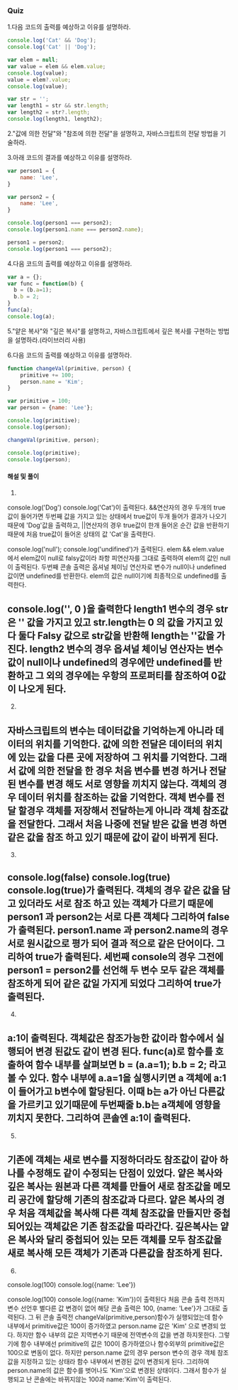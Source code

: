 ### Quiz 


1.다음 코드의 출력를 예상하고 이유를 설명하라.

```javascript
console.log('Cat' && 'Dog');
console.log('Cat' || 'Dog');

var elem = null;
var value = elem && elem.value;
console.log(value);
value = elem?.value;
console.log(value);

var str = '';
var length1 = str && str.length;
var length2 = str?.length;
console.log(length1, length2);
``` 

2."값에 의한 전달"와 "참조에 의한 전달"을 설명하고, 자바스크립트의 전달 방법을 기술하라.


3.아래 코드의 결과를 예상하고 이유를 설명하라.

```javascript
var person1 = {
    name: 'Lee',
}

var person2 = {
    name: 'Lee',
}

console.log(person1 === person2);
console.log(person1.name === person2.name);

person1 = person2;
console.log(person1 === person2);
```

4.다음 코드의 출력를 예상하고 이유를 설명하라.

```javascript
var a = {};
var func = function(b) {
  b = (b.a=1);
  b.b = 2;
}
func(a);
console.log(a); 
```

5."얕은 복사"와 "깊은 복사"를 설명하고, 자바스크립트에서 깊은 복사를 구현하는 방법을 설명하라.(라이브러리 사용)

6.다음 코드의 출력를 예상하고 이유를 설명하라.

```javascript
function changeVal(primitive, person) {
    primitive += 100;
    person.name = 'Kim';
}

var primitive = 100;
var person = {name: 'Lee'};

console.log(primitive);
console.log(person);

changeVal(primitive, person);

console.log(primitive);
console.log(person);
```


#### 해설 및 풀이

1. 
console.log('Dog')
console.log('Cat')이 출력된다.
&&연산자의 경우 두개의 true값이 들어가면 두번째 값을 가지고 있는 상태에서 true값이 두개 들어가 결과가 나오기 때문에 'Dog'값을 출력하고, ||연산자의 경우 true값이 한개 들어온 순간 값을 반환하기 때문에 처음 true값이 들어온 상태의 값 'Cat'을 출력한다.

console.log('null');
console.log('undifined')가 출력된다.
elem && elem.value 에서 elem값이 null로 falsy값이라 좌항 피연산자를 그대로 출력하여 elem의 값인 null이 출력된다.
두번째 콘솔 출력은 옵셔널 체이닝 연산자로 변수가 null이나 undefined 값이면 undefined를 반환한다. elem의 값은 null이기에 최종적으로 undefined를 출력한다.

console.log('', 0 )을 출력한다
length1 변수의 경우 str은 '' 값을 가지고 있고 str.length는 0 의 값을 가지고 있다 둘다 Falsy 값으로 str값을 반환해 length는 ''값을 가진다.
length2 변수의 경우 옵셔널 체이닝 연산자는 변수값이 null이나 undefined의 경우에만 undefined를 반환하고 그 외의 경우에는 우항의 프로퍼티를 참조하여 0값이 나오게 된다.
---

2.
자바스크립트의 변수는 데이터값을 기억하는게 아니라 데이터의 위치를 기억한다. 값에 의한 전달은 데이터의 위치에 있는 값을 다른 곳에 저장하여 그 위치를 기억한다.
그래서 값에 의한 전달을 한 경우 처음 변수를 변경 하거나 전달 된 변수를 변경 해도 서로 영향을 끼치지 않는다.
객체의 경우 데이터 위치를 참조하는 값을 기억한다. 객체 변수를 전달 할경우 객체를 저장해서 전달하는게 아니라 객체 참조값을 전달한다. 그래서 처음 나중에 전달 받은 값을 변경 하면 같은 값을 참조 하고 있기 때문에 값이 같이 바뀌게 된다.
---

3.
console.log(false)
console.log(true)
console.log(true)가 출력된다.
객체의 경우 같은 값을 담고 있더라도 서로 참조 하고 있는 객체가 다르기 때문에 person1 과 person2는 서로 다른 객체다 그리하여 false가 출력된다.
person1.name 과 person2.name의 경우 서로 원시값으로 평가 되어 결과 적으로 같은 단어이다. 그리하여 true가 출력된다.
세번째 console의 경우 그전에 person1 = person2를 선언해 두 변수 모두 같은 객체를 참조하게 되어 같은 값일 가지게 되었다 그리하여 true가 출력된다.
---

4.
a:1이 출력된다.
객체값은 참조가능한 값이라 함수에서 실행되어 변경 된값도 같이 변경 된다.
func(a)로 함수를 호출하여 함수 내부를 살펴보면 
b = (a.a=1);
b.b = 2; 라고 볼 수 있다. 함수 내부에 a.a=1을 실행시키면 a 객체에 a:1이 들어가고 b변수에 할당된다. 이때 b는 a가 아닌 다른값을 가르키고 있기때문에 두번째줄 b.b는 a객체에 영향을 끼치지 못한다. 그리하여 콘솔엔 a:1이 출력된다.
---

5.
기존에 객체는 새로 변수를 지정하더라도 참조값이 같아 하나를 수정해도 같이 수정되는 단점이 있었다. 얕은 복사와 깊은 복사는 원본과 다른 객체를 만들어 새로 참조값을 메모리 공간에 할당해 기존의 참조값과 다르다.
얕은 복사의 경우 처음 객체값을 복사해 다른 객체 참조값을 만들지만 중첩되어있는 객체값은 기존 참조값을 따라간다.
깊은복사는 얕은 복사와 달리 중첩되어 있는 모든 객체를 모두 참조값을 새로 복사해 모든 객체가 기존과 다른값을 참조하게 된다.
---

6.
console.log(100)
console.log({name: 'Lee'})

console.log(100)
console.log({name: 'Kim'})이 출력된다
처음 콘솔 출력 전까지 변수 선언후 별다른 값 변경이 없어 해당 콘솔 출력은 100, {name: 'Lee'}가 그대로 출력된다.
그 뒤 콘솔 출력전 changeVal(primitive,person)함수가 실행되었는데 함수 내부에서 primitive값은 100이 증가하였고 person.name 값은 'Kim' 으로 변경되 었다.
하지만 함수 내부의 값은 지역변수기 때문에 전역변수의 값을 변경 하지못한다. 그렇기에 함수 내부에선 primitive의 값은 100이 증가하였으나 함수외부의 primitive값은 100으로 변동이 없다.
하지만 person.name 값의 경우 person 변수의 경우 객체 참조값을 지정하고 있는 상태라 함수 내부에서 변경된 값이 변경되게 된다. 그리하여 person.name의 값은 함수를 벗어나도 'Kim'으로 변경된 상태이다.
그래서 함수가 실행되고 난 콘솔에는 바뀌지않는 100과 name:'Kim'이 출력된다.
